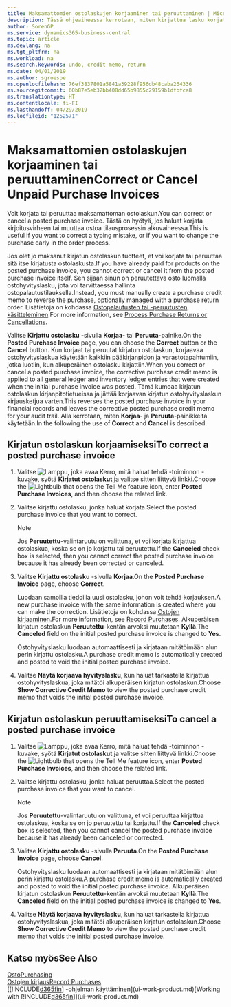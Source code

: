 ```yaml
---
title: Maksamattomien ostolaskujen korjaaminen tai peruuttaminen | Microsoft Docs
description: Tässä ohjeaiheessa kerrotaan, miten kirjattua lasku korjataan, peruutetaan tai kumotaan ja miten ostohyvityslasku luodaan automaattisesti.
author: SorenGP
ms.service: dynamics365-business-central
ms.topic: article
ms.devlang: na
ms.tgt_pltfrm: na
ms.workload: na
ms.search.keywords: undo, credit memo, return
ms.date: 04/01/2019
ms.author: sgroespe
ms.openlocfilehash: 76ef3837801a5841a39228f956db48caba264336
ms.sourcegitcommit: 60b87e5eb32bb408dd65b9855c29159b1dfbfca8
ms.translationtype: HT
ms.contentlocale: fi-FI
ms.lasthandoff: 04/29/2019
ms.locfileid: "1252571"
---
```

# <a name="correct-or-cancel-unpaid-purchase-invoices"></a><span data-ttu-id="8f263-103">Maksamattomien ostolaskujen korjaaminen tai peruuttaminen</span><span class="sxs-lookup"><span data-stu-id="8f263-103">Correct or Cancel Unpaid Purchase Invoices</span></span>
<span data-ttu-id="8f263-104">Voit korjata tai peruuttaa maksamattoman ostolaskun.</span><span class="sxs-lookup"><span data-stu-id="8f263-104">You can correct or cancel a posted purchase invoice.</span></span> <span data-ttu-id="8f263-105">Tästä on hyötyä, jos haluat korjata kirjoitusvirheen tai muuttaa ostoa tilausprosessin alkuvaiheessa.</span><span class="sxs-lookup"><span data-stu-id="8f263-105">This is useful if you want to correct a typing mistake, or if you want to change the purchase early in the order process.</span></span>

<span data-ttu-id="8f263-106">Jos olet jo maksanut kirjatun ostolaskun tuotteet, et voi korjata tai peruuttaa sitä itse kirjatusta ostolaskusta.</span><span class="sxs-lookup"><span data-stu-id="8f263-106">If you have already paid for products on the posted purchase invoice, you cannot correct or cancel it from the posted purchase invoice itself.</span></span> <span data-ttu-id="8f263-107">Sen sijaan sinun on peruutettava osto luomalla ostohyvityslasku, jota voi tarvittaessa hallinta ostopalautustilauksella.</span><span class="sxs-lookup"><span data-stu-id="8f263-107">Instead, you must manually create a purchase credit memo to reverse the purchase, optionally managed with a purchase return order.</span></span> <span data-ttu-id="8f263-108">Lisätietoja on kohdassa [Ostopalautusten tai -peruutusten käsitteleminen](purchasing-how-process-purchase-returns-cancellations.md).</span><span class="sxs-lookup"><span data-stu-id="8f263-108">For more information, see [Process Purchase Returns or Cancellations](purchasing-how-process-purchase-returns-cancellations.md).</span></span>

<span data-ttu-id="8f263-109">Valitse **Kirjattu ostolasku** -sivulla **Korjaa**- tai **Peruuta**-painike.</span><span class="sxs-lookup"><span data-stu-id="8f263-109">On the **Posted Purchase Invoice** page, you can choose the **Correct** button or the **Cancel** button.</span></span> <span data-ttu-id="8f263-110">Kun korjaat tai peruutat kirjatun ostolaskun, korjaavaa ostohyvityslaskua käytetään kaikkiin pääkirjanpidon ja varastotapahtumiin, jotka luotiin, kun alkuperäinen ostolasku kirjattiin.</span><span class="sxs-lookup"><span data-stu-id="8f263-110">When you correct or cancel a posted purchase invoice, the corrective purchase credit memo is applied to all general ledger and inventory ledger entries that were created when the initial purchase invoice was posted.</span></span> <span data-ttu-id="8f263-111">Tämä kumoaa kirjatun ostolaskun kirjanpitotietueissa ja jättää korjaavan kirjatun ostohyvityslaskun kirjausketjua varten.</span><span class="sxs-lookup"><span data-stu-id="8f263-111">This reverses the posted purchase invoice in your financial records and leaves the corrective posted purchase credit memo for your audit trail.</span></span> <span data-ttu-id="8f263-112">Alla kerrotaan, miten **Korjaa**- ja **Peruuta**-painikkeita käytetään.</span><span class="sxs-lookup"><span data-stu-id="8f263-112">In the following the use of **Correct** and **Cancel** is described.</span></span>

## <a name="to-correct-a-posted-purchase-invoice"></a><span data-ttu-id="8f263-113">Kirjatun ostolaskun korjaamiseksi</span><span class="sxs-lookup"><span data-stu-id="8f263-113">To correct a posted purchase invoice</span></span>
1. <span data-ttu-id="8f263-114">Valitse ![Lamppu, joka avaa Kerro, mitä haluat tehdä -toiminnon](media/ui-search/search_small.png "Kerro, mitä haluat tehdä") -kuvake, syötä **Kirjatut ostolaskut** ja valitse sitten liittyvä linkki.</span><span class="sxs-lookup"><span data-stu-id="8f263-114">Choose the ![Lightbulb that opens the Tell Me feature](media/ui-search/search_small.png "Tell me what you want to do") icon, enter **Posted Purchase Invoices**, and then choose the related link.</span></span>  
2. <span data-ttu-id="8f263-115">Valitse kirjattu ostolasku, jonka haluat korjata.</span><span class="sxs-lookup"><span data-stu-id="8f263-115">Select the posted purchase invoice that you want to correct.</span></span>  

    > [!NOTE]  
    >   <span data-ttu-id="8f263-116">Jos **Peruutettu**-valintaruutu on valittuna, et voi korjata kirjattua ostolaskua, koska se on jo korjattu tai peruutettu.</span><span class="sxs-lookup"><span data-stu-id="8f263-116">If the **Canceled** check box is selected, then you cannot correct the posted purchase invoice because it has already been corrected or canceled.</span></span>
3. <span data-ttu-id="8f263-117">Valitse **Kirjattu ostolasku** -sivulla **Korjaa**.</span><span class="sxs-lookup"><span data-stu-id="8f263-117">On the **Posted Purchase Invoice** page, choose **Correct**.</span></span>

    <span data-ttu-id="8f263-118">Luodaan samoilla tiedoilla uusi ostolasku, johon voit tehdä korjauksen.</span><span class="sxs-lookup"><span data-stu-id="8f263-118">A new purchase invoice with the same information is created where you can make the correction.</span></span> <span data-ttu-id="8f263-119">Lisätietoja on kohdassa [Ostojen kirjaaminen](purchasing-how-record-purchases.md).</span><span class="sxs-lookup"><span data-stu-id="8f263-119">For more information, see [Record Purchases](purchasing-how-record-purchases.md).</span></span> <span data-ttu-id="8f263-120">Alkuperäisen kirjatun ostolaskun **Peruutettu**-kentän arvoksi muutetaan **Kyllä**.</span><span class="sxs-lookup"><span data-stu-id="8f263-120">The **Canceled** field on the initial posted purchase invoice is changed to **Yes**.</span></span>

    <span data-ttu-id="8f263-121">Ostohyvityslasku luodaan automaattisesti ja kirjataan mitätöimään alun perin kirjattu ostolasku.</span><span class="sxs-lookup"><span data-stu-id="8f263-121">A purchase credit memo is automatically created and posted to void the initial posted purchase invoice.</span></span>
4. <span data-ttu-id="8f263-122">Valitse **Näytä korjaava hyvityslasku**, kun haluat tarkastella kirjattua ostohyvityslaskua, joka mitätöi alkuperäisen kirjatun ostolaskun.</span><span class="sxs-lookup"><span data-stu-id="8f263-122">Choose **Show Corrective Credit Memo** to view the posted purchase credit memo that voids the initial posted purchase invoice.</span></span>

## <a name="to-cancel-a-posted-purchase-invoice"></a><span data-ttu-id="8f263-123">Kirjatun ostolaskun peruuttamiseksi</span><span class="sxs-lookup"><span data-stu-id="8f263-123">To cancel a posted purchase invoice</span></span>
1. <span data-ttu-id="8f263-124">Valitse ![Lamppu, joka avaa Kerro, mitä haluat tehdä -toiminnon](media/ui-search/search_small.png "Kerro, mitä haluat tehdä") -kuvake, syötä **Kirjatut ostolaskut** ja valitse sitten liittyvä linkki.</span><span class="sxs-lookup"><span data-stu-id="8f263-124">Choose the ![Lightbulb that opens the Tell Me feature](media/ui-search/search_small.png "Tell me what you want to do") icon, enter **Posted Purchase Invoices**, and then choose the related link.</span></span>  
2. <span data-ttu-id="8f263-125">Valitse kirjattu ostolasku, jonka haluat peruuttaa.</span><span class="sxs-lookup"><span data-stu-id="8f263-125">Select the posted purchase invoice that you want to cancel.</span></span>

    > [!NOTE]  
    >   <span data-ttu-id="8f263-126">Jos **Peruutettu**-valintaruutu on valittuna, et voi peruuttaa kirjattua ostolaskua, koska se on jo peruutettu tai korjattu.</span><span class="sxs-lookup"><span data-stu-id="8f263-126">If the **Canceled** check box is selected, then you cannot cancel the posted purchase invoice because it has already been canceled or corrected.</span></span>
3. <span data-ttu-id="8f263-127">Valitse **Kirjattu ostolasku** -sivulla **Peruuta**.</span><span class="sxs-lookup"><span data-stu-id="8f263-127">On the **Posted Purchase Invoice** page, choose **Cancel**.</span></span>

    <span data-ttu-id="8f263-128">Ostohyvityslasku luodaan automaattisesti ja kirjataan mitätöimään alun perin kirjattu ostolasku.</span><span class="sxs-lookup"><span data-stu-id="8f263-128">A purchase credit memo is automatically created and posted to void the initial posted purchase invoice.</span></span> <span data-ttu-id="8f263-129">Alkuperäisen kirjatun ostolaskun **Peruutettu**-kentän arvoksi muutetaan **Kyllä**.</span><span class="sxs-lookup"><span data-stu-id="8f263-129">The **Canceled** field on the initial posted purchase invoice is changed to **Yes**.</span></span>
4. <span data-ttu-id="8f263-130">Valitse **Näytä korjaava hyvityslasku**, kun haluat tarkastella kirjattua ostohyvityslaskua, joka mitätöi alkuperäisen kirjatun ostolaskun.</span><span class="sxs-lookup"><span data-stu-id="8f263-130">Choose **Show Corrective Credit Memo** to view the posted purchase credit memo that voids the initial posted purchase invoice.</span></span>

## <a name="see-also"></a><span data-ttu-id="8f263-131">Katso myös</span><span class="sxs-lookup"><span data-stu-id="8f263-131">See Also</span></span>
[<span data-ttu-id="8f263-132">Osto</span><span class="sxs-lookup"><span data-stu-id="8f263-132">Purchasing</span></span>](purchasing-manage-purchasing.md)  
[<span data-ttu-id="8f263-133">Ostojen kirjaus</span><span class="sxs-lookup"><span data-stu-id="8f263-133">Record Purchases</span></span>](purchasing-how-record-purchases.md)  
<span data-ttu-id="8f263-134">[[!INCLUDE[d365fin](includes/d365fin_md.md)] -ohjelman käyttäminen](ui-work-product.md)</span><span class="sxs-lookup"><span data-stu-id="8f263-134">[Working with [!INCLUDE[d365fin](includes/d365fin_md.md)]](ui-work-product.md)</span></span>

